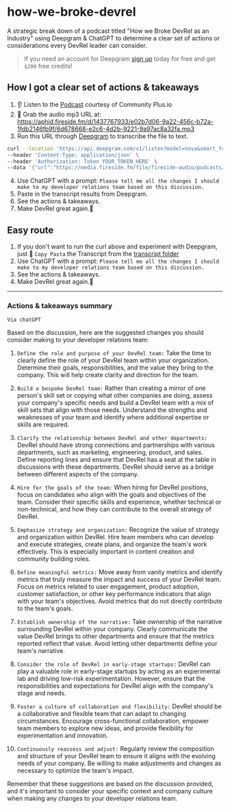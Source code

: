 # how-we-broke-devrel

A strategic break down of a podcast titled "How we Broke DevRel as an Industry" using Deepgram & ChatGPT to determine a clear set of actions or considerations every DevRel leader can consider.

> If you need an account for Deepgram [sign up](https://console.deepgram.com/login) today for free and get `$200` free credits!

## How I got a clear set of actions & takeaways

1. 👂 Listen to the [Podcast](https://www.communitypulse.io/79-how-we-broke-devrel-as-an-industry) courtesy of Community Plus.io
2. 🫴 Grab the audio mp3 URL at: https://aphid.fireside.fm/d/1437767933/e02b7d06-9a22-456c-b72a-1fdb2146fb9f/6d678668-e2c6-4d2b-9221-9a97ac8a32fa.mp3
3. Run this URL through [Deepgram](www.deepgram.com) to transcribe the file to text.

```bash
curl --location 'https://api.deepgram.com/v1/listen?model=nova&smart_format=true' \
--header 'Content-Type: application/json' \
--header 'Authorization: Token YOUR_TOKEN_HERE' \
--data '{"url":"https://media.fireside.fm/file/fireside-audio/podcasts/audio/e/e02b7d06-9a22-456c-b72a-1fdb2146fb9f/episodes/6/6d678668-e2c6-4d2b-9221-9a97ac8a32fa/6d678668-e2c6-4d2b-9221-9a97ac8a32fa.mp3"}'

```

4. Use ChatGPT with a prompt: `Please tell me all the changes I should make to my developer relations team based on this discussion.`
5. Paste in the transcript results from Deepgram.
6. See the actions & takeaways.
7. Make DevRel great again.🎉

## Easy route
1.  If you don't want to run the curl above and experiment with Deepgram, just 🍝 `Copy Pasta` the Transcript from  the [transcript folder](./transcript/how_we_broke_deverel.txt)
2. Use ChatGPT with a prompt: `Please tell me all the changes I should make to my developer relations team based on this discussion.`
3. See the actions & takeaways.
4. Make DevRel great again.🎉

---
### Actions & takeaways summary

`Via chatGPT`

Based on the discussion, here are the suggested changes you should consider making to your developer relations team:

1. `Define the role and purpose of your DevRel team:` Take the time to clearly define the role of your DevRel team within your organization. Determine their goals, responsibilities, and the value they bring to the company. This will help create clarity and direction for the team.

2. `Build a bespoke DevRel team:` Rather than creating a mirror of one person's skill set or copying what other companies are doing, assess your company's specific needs and build a DevRel team with a mix of skill sets that align with those needs. Understand the strengths and weaknesses of your team and identify where additional expertise or skills are required.

3. `Clarify the relationship between DevRel and other departments:` DevRel should have strong connections and partnerships with various departments, such as marketing, engineering, product, and sales. Define reporting lines and ensure that DevRel has a seat at the table in discussions with these departments. DevRel should serve as a bridge between different aspects of the company.

4. `Hire for the goals of the team:` When hiring for DevRel positions, focus on candidates who align with the goals and objectives of the team. Consider their specific skills and experience, whether technical or non-technical, and how they can contribute to the overall strategy of DevRel.

5. `Emphasize strategy and organization:` Recognize the value of strategy and organization within DevRel. Hire team members who can develop and execute strategies, create plans, and organize the team's work effectively. This is especially important in content creation and community building roles.

6. `Define meaningful metrics:` Move away from vanity metrics and identify metrics that truly measure the impact and success of your DevRel team. Focus on metrics related to user engagement, product adoption, customer satisfaction, or other key performance indicators that align with your team's objectives. Avoid metrics that do not directly contribute to the team's goals.

7. `Establish ownership of the narrative:` Take ownership of the narrative surrounding DevRel within your company. Clearly communicate the value DevRel brings to other departments and ensure that the metrics reported reflect that value. Avoid letting other departments define your team's narrative.

8. `Consider the role of DevRel in early-stage startups:` DevRel can play a valuable role in early-stage startups by acting as an experimental lab and driving low-risk experimentation. However, ensure that the responsibilities and expectations for DevRel align with the company's stage and needs.

9. `Foster a culture of collaboration and flexibility:` DevRel should be a collaborative and flexible team that can adapt to changing circumstances. Encourage cross-functional collaboration, empower team members to explore new ideas, and provide flexibility for experimentation and innovation.

10. `Continuously reassess and adjust:` Regularly review the composition and structure of your DevRel team to ensure it aligns with the evolving needs of your company. Be willing to make adjustments and changes as necessary to optimize the team's impact.

Remember that these suggestions are based on the discussion provided, and it's important to consider your specific context and company culture when making any changes to your developer relations team.
